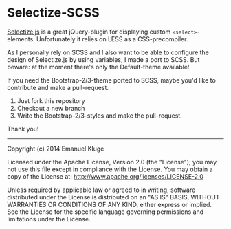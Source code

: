 Selectize-SCSS
===============

[Selectize.js](https://github.com/brianreavis/selectize.js) is a great jQuery-plugin for displaying custom `<select>`-elements. Unfortunately it relies on LESS as a CSS-precompiler.

As I personally rely on SCSS and I also want to be able to configure the design of Selectize.js by using variables, I made a port to SCSS. But beware: at the moment there's only the Default-theme available!

If you need the Bootstrap-2/3-theme ported to SCSS, maybe you'd like to contribute and make a pull-request.

1. Just fork this repository
2. Checkout a new branch
3. Write the Bootstrap-2/3-styles and make the pull-request.

Thank you!

----------

Copyright (c) 2014 Emanuel Kluge

Licensed under the Apache License, Version 2.0 (the "License"); you may not use this
file except in compliance with the License. You may obtain a copy of the License at:
http://www.apache.org/licenses/LICENSE-2.0

Unless required by applicable law or agreed to in writing, software distributed under
the License is distributed on an "AS IS" BASIS, WITHOUT WARRANTIES OR CONDITIONS OF
ANY KIND, either express or implied. See the License for the specific language
governing permissions and limitations under the License.